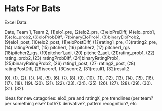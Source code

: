 # Hats For Bats

Excel Data:

Date, Team 1, Team 2, (1)elo1_pre, (2)elo2_pre, (3)eloPreDiff, (4)elo_prob1, (5)elo_prob2, (6)eloProbDiff, (7)binaryEloProb1, (8)binaryEloProb2, (9)elo1_post, (10)elo2_post, (11)eloPostDiff, (12)rating1_pre, (13)rating2_pre, (14) ratingPreDiff, (15) pitcher1, (16) pitcher2, (17) pitcher1_rgs, (18)pitcher2_rgs, (19)pitcher1_adj, (20) pitcher2_adj, (21)rating_prob1, (22) rating_prob2, (23) ratingProbDiff, (24)binaryRatingProb1, (25)binaryRatingProb2, (26) rating1_post, (27) rating2_post, (28) ratingPostDiff, (29)score1, (30)score2, (31)result1, (32)result2 

 (0).
 (1).
 (2).
 (3).
 (4).
 (5).
 (6).
 (7).
 (8).
 (9).
(10).
(11).
(12).
(13).
(14).
(15).
(16).
(17).
(18).
(19).
(20).
(21).
(22).
(23).
(24).
(25).
(26).
(27).
(28).
(29).
(30).
(31).
(32).

Ideas for new catagories:
eloX_pre and ratingX_pre trendlines (per team? per something else? both?): derivative?, pattern recognition?, etc
